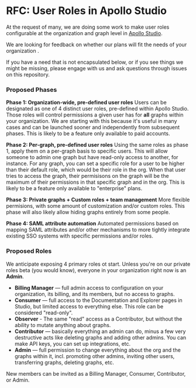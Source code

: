 # RFC: User Roles in Apollo Studio

At the request of many, we are doing some work to make user roles configurable at the organization and graph level in [Apollo Studio](https://studio.apollographql.com).

We are looking for feedback on whether our plans will fit the needs of your organization .

If you have a need that is not encapsulated below, or if you see things we might be missing, please engage with us and ask questions through issues on this repository.

### Proposed Phases

**Phase 1: Organization-wide, pre-defined user roles**
Users can be designated as one of 4 distinct user roles, pre-defined within Apollo Studio. Those roles will control permissions a given user has for **all** graphs within your organization. We are starting with this because it's useful in many cases and can be launched sooner and independently from subsequent phases. This is likely to be a feature only available to paid accounts.

**Phase 2: Per-graph, pre-defined user roles**
Using the same roles as phase 1, apply them on a per-graph basis to specific users. This will allow someone to admin one graph but have read-only access to another, for instance. For any graph, you can set a specific role for a user to be higher than their default role, which would be their role in the org. When that user tries to access the graph, their permisisons on the graph will be the maximum of their permissions in that specific graph and in the org. This is likely to be a feature only available to "enterprise" plans.

**Phase 3: Private graphs + Custom roles + team management**
More flexible permisions, with some amount of customization and/or custom roles. This phase will also likely allow hiding graphs entirely from some people.

**Phase 4: SAML attribute automation**
Automated permissions based on mapping SAML attributes and/or other mechanisms to more tightly integrate existing SSO systems with specific permissions and/or roles.

### Proposed Roles

We anticipate exposing 4 primary roles ot start. Unless you're on our private roles beta (you would know), everyone in your organization right now is an **Admin**.

- **Billing Manager** — full admin access to configuration on your organization, its billing, and its members, but no access to graphs.
- **Consumer** — full access to the Documentation and Explorer pages in Studio, but limited access to everything else. This role can be considered "read-only".
- **Observer** - The same "read" access as a Contributor, but without the ability to mutate anything about graphs. 
- **Contributor** — basically everything an admin can do, minus a few very destructive acts like deleting graphs and adding other admins. You can make API keys, you can set up integrations, etc.
- **Admin** — full permission to change everything about the org and the graphs within it, incl. promoting other admins, inviting other users, transferring graphs, deleting graphs, etc.

New members can be invited as a Billing Manager, Consumer, Contributor, or Admin.
